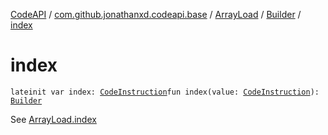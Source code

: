[CodeAPI](../../../index.md) / [com.github.jonathanxd.codeapi.base](../../index.md) / [ArrayLoad](../index.md) / [Builder](index.md) / [index](.)

# index

`lateinit var index: `[`CodeInstruction`](../../../com.github.jonathanxd.codeapi/-code-instruction.md)`fun index(value: `[`CodeInstruction`](../../../com.github.jonathanxd.codeapi/-code-instruction.md)`): `[`Builder`](index.md)

See [ArrayLoad.index](../--index--.md)

